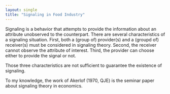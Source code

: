 ```yaml
---
layout: single
title: "Signaling in Food Industry"
---
```


Signaling is a behavior that attempts to provide the information about an attribute unobserved to the counterpart. There are several characteristics of a signaling situation. First, both a (group of) provider(s) and a (groupd of) receiver(s) must be considered in signaling theory. Second, the receiver cannot observe the attribute of interest. Third, the provider can choose either to provide the signal or not. 

Those three characteristics are not sufficient to guarantee the existence of signaling. 

To my knowledge, the work of Akerlof (1970, QJE) is the seminar paper about signaling theory in economics. 

